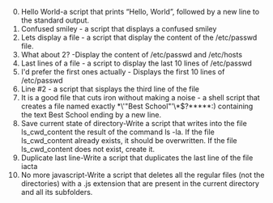 0. Hello World-a script that prints “Hello, World”, followed by a new line to the standard output.
1. Confused smiley - a script that displays a confused smiley
2. Lets display a file - a script that display the content of the /etc/passwd file. 
3. What about 2? -Display the content of /etc/passwd and /etc/hosts
4. Last lines of a file - a script to display the last 10 lines of /etc/passwd
5. I'd prefer the first ones actually - Displays the first 10 lines of /etc/passwd
6. Line #2 - a script that sisplays the third line of the file
7. It is a good file that cuts iron without making a noise - a shell script that creates a file named exactly \*\\'"Best School"\'\\*$\?\*\*\*\*\*:) containing the text Best School ending by a new line.
8. Save current state of directory-Write a script that writes into the file ls_cwd_content the result of the command ls -la. If the file ls_cwd_content already exists, it should be overwritten. If the file ls_cwd_content does not exist, create it.
9. Duplicate last line-Write a script that duplicates the last line of the file iacta
10. No more javascript-Write a script that deletes all the regular files (not the directories) with a .js extension that are present in the current directory and all its subfolders.
